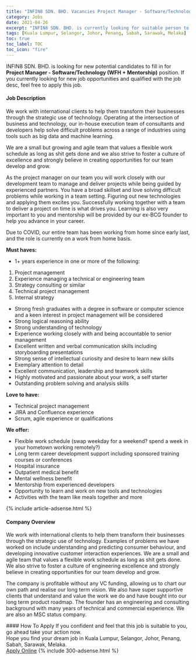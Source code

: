 ```yaml
---
title: "INFIN8 SDN. BHD. Vacancies Project Manager - Software/Technology (WFH + Mentorship)" 
category: Jobs 
date: 2021-04-26 
excerpt: "INFIN8 SDN. BHD. is currently looking for suitable person to fill in the Project Manager - Software/Technology (WFH + Mentorship) which based in Kuala Lumpur, Selangor, Johor, Penang, Sabah, Sarawak, Melaka" 
tags: [Kuala Lumpur, Selangor, Johor, Penang, Sabah, Sarawak, Melaka] 
toc: true 
toc_label: TOC 
toc_icon: "fire" 
--- 
```


<p>INFIN8 SDN. BHD. is looking for new potential candidates to fill in for <b>Project Manager - Software/Technology (WFH + Mentorship)</b> position. If you currently looking for new job opportunities and qualified with the job desc, feel free to apply this job.
</p><div><div><h4>Job Description</h4></div><div><div><span><div><p>We work with international clients to help them transform their businesses through the strategic use of technology. Operating at the intersection of business and technology, our in-house execution team of consultants and developers help solve difficult problems across a range of industries using tools such as big data and machine learning.</p><p>We are a small but growing and agile team that values a flexible work schedule as long as shit gets done and we also strive to foster a culture of excellence and strongly believe in creating opportunities for our team develop and grow.</p><p>As the project manager on our team you will work closely with our development team to manage and deliver projects while being guided by experienced partners. You have a broad skillset and love solving difficult problems while working in a team setting. Figuring out new technologies and applying them excites you. Successfully working together with a team to deliver a project on time is what drives you. Learning is also very important to you and mentorship will be provided by our ex-BCG founder to help you advance in your career.</p><p>Due to COVID, our entire team has been working from home since early last, and the role is currently on a work from home basis.</p><p><strong>Must haves:</strong></p><ul><li>1+ years experience in one or more of the following:</li></ul><ol><li>Project management</li><li>Experience managing a technical or engineering team</li><li>Strategy consulting or similar</li><li>Technical project management</li><li>Internal strategy</li></ol><ul><li>Strong fresh graduates with a degree in software or computer science and a keen interest in project management will be considered</li><li>Strong logical reasoning ability</li><li>Strong understanding of technology</li><li>Experience working closely with and being accountable to senior management</li><li>Excellent written and verbal communication skills including storyboarding presentations</li><li>Strong sense of intellectual curiosity and desire to learn new skills</li><li>Exemplary attention to detail</li><li>Excellent communication, leadership and teamwork skills</li><li>Highly motivated and passionate about your work, a self starter</li><li>Outstanding problem solving and analysis skills</li></ul><p><strong>Love to have:</strong></p><ul><li>Technical project management</li><li>JIRA and Confluence experience</li><li>Scrum, agile experience or qualifications</li></ul><p><strong>We offer:</strong></p><ul><li>Flexible work schedule (swap weekday for a weekend? spend a week in your hometown working remotely?)</li><li>Long term career development support including sponsored training courses or conferences</li><li>Hospital insurance</li><li>Outpatient medical benefit</li><li>Mental wellness benefit</li><li>Mentorship from experienced developers</li><li>Opportunity to learn and work on new tools and technologies</li><li>Activities with the team like meals together and more</li></ul></div></span></div></div></div> 
{% include article-adsense.html %} 
<div><div><h4>Company Overview</h4></div><div><div><span><div><p>We work with international clients to help them transform their businesses through the strategic use of technology. Examples of problems we have worked on include understanding and predicting consumer behaviour, and developing innovative customer interaction experiences. We are a small and agile team that values a flexible work schedule as long as shit gets done. We also strive to foster a culture of engineering excellence and strongly believe in creating opportunities for our team develop and grow.</p><p>The company is profitable without any VC funding, allowing us to chart our own path and realise our long term vision. We also have super supportive clients that understand and value the work we do and have bought into our long term product roadmap. The founder has an engineering and consulting background with many years of technical and commercial experience. We are also an MSC status company.</p></div></span></div></div></div> 
#### How To Apply 
If you confident and feel that this job is suitable to you, go ahead take your action now. <br/> 
Hope you find your dream job in Kuala Lumpur, Selangor, Johor, Penang, Sabah, Sarawak, Melaka. <br/> 
<a href="https://www.jobstreet.com.my/en/job/project-manager-software-technology-wfh-mentorship-4547451?jobId=jobstreet-my-job-4547451&" class="btn btn--info" target="_blank" rel="nofollow noopenner">Apply Online</a> 
{% include 300-adsense.html %} 